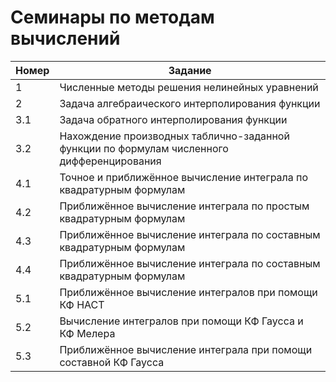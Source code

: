 # Семинары по методам вычислений

|Номер | Задание|
|----|------------------------------|
| 1  | Численные методы решения нелинейных уравнений |
| 2  | Задача алгебраического интерполирования функции |
| 3.1 | Задача обратного интерполирования функции |
| 3.2 | Нахождение производных таблично-заданной функции по формулам численного дифференцирования |
| 4.1 | Точное и приближённое вычисление интеграла по квадратурным формулам |
| 4.2 | Приближённое вычисление интеграла по простым квадратурным формулам |
| 4.3 | Приближённое вычисление интеграла по составным квадратурным формулам |
| 4.4 | Приближённое вычисление интеграла по составным квадратурным формулам |
| 5.1  | Приближённое вычисление интегралов при помощи КФ НАСТ |
| 5.2  | Вычисление интегралов при помощи КФ Гаусса и КФ Мелера |
| 5.3  | Приближённое вычисление интеграла при помощи составной КФ Гаусса |
